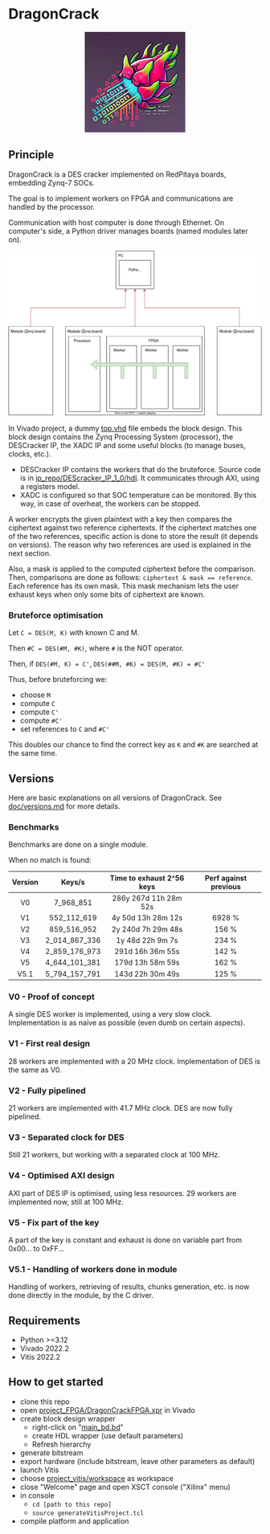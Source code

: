 # DragonCrack

<p align="center">
<img src="doc/logo.png" width="200" />
</p>

## Principle
DragonCrack is a DES cracker implemented on RedPitaya boards, embedding Zynq-7 SOCs.

The goal is to implement workers on FPGA and communications are handled by the processor.

Communication with host computer is done through Ethernet. On computer's side, a Python driver manages boards (named 
modules later on).

![](doc/global_diagram.svg)

In Vivado project, a dummy [top.vhd](project_FPGA/DragonCrackFPGA.srcs/sources_1/new/top.vhd) file embeds the block
design. This block design contains the Zynq Processing System (processor), the DESCracker IP, the XADC IP and some
useful blocks (to manage buses, clocks, etc.).

- DESCracker IP contains the workers that do the bruteforce. Source code is in 
[ip_repo/DEScracker_IP_1_0/hdl](ip_repo/DEScracker_IP_1_0/hdl). It communicates through AXI, using a registers model.
- XADC is configured so that SOC temperature can be monitored. By this way, in case of overheat, the workers can be 
stopped.

A worker encrypts the given plaintext with a key then compares the ciphertext against two reference ciphertexts. If the
ciphertext matches one of the two references, specific action is done to store the result (it depends on versions). The
reason why two references are used is explained in the next section.

Also, a mask is applied to the computed ciphertext before the comparison. Then, comparisons are done as follows: 
`ciphertext & mask == reference`. Each reference has its own mask. This mask mechanism lets the user exhaust keys when
only some bits of ciphertext are known.

### Bruteforce optimisation
Let `C = DES(M, K)` with known C and M.

Then `#C = DES(#M, #K)`, where `#` is the NOT operator.

Then, if `DES(#M, K) = C'`, `DES(##M, #K) = DES(M, #K) = #C'`

Thus, before bruteforcing we:
- choose `M`
- compute `C`
- compute `C'`
- compute `#C'`
- set references to `C` and `#C'`

This doubles our chance to find the correct key as `K` and `#K` are searched at the same time.


## Versions
Here are basic explanations on all versions of DragonCrack. See [doc/versions.md](doc/versions.md) for more details.

### Benchmarks
Benchmarks are done on a single module.

When no match is found:

| Version |    Keys/s     | Time to exhaust 2^56 keys | Perf against previous |
|:-------:|:-------------:|:-------------------------:|:---------------------:|
|   V0    |   7_968_851   |   286y 267d 11h 28m 52s   |                       |
|   V1    |  552_112_619  |    4y 50d 13h 28m 12s     |        6928 %         |
|   V2    |  859_516_952  |    2y 240d 7h 29m 48s     |         156 %         |
|   V3    | 2_014_867_336 |     1y 48d 22h 9m 7s      |         234 %         |
|   V4    | 2_859_176_973 |     291d 16h 36m 55s      |         142 %         |
|   V5    | 4_644_101_381 |     179d 13h 58m 59s      |         162 %         |
|  V5.1   | 5_794_157_791 |     143d 22h 30m 49s      |         125 %         |

### V0 - Proof of concept
A single DES worker is implemented, using a very slow clock. Implementation is as naive as possible (even dumb on 
certain aspects). 

### V1 - First real design
28 workers are implemented with a 20 MHz clock. Implementation of DES is the same as V0.

### V2 - Fully pipelined
21 workers are implemented with 41.7 MHz clock. DES are now fully pipelined.

### V3 - Separated clock for DES
Still 21 workers, but working with a separated clock at 100 MHz.

### V4 - Optimised AXI design
AXI part of DES IP is optimised, using less resources. 29 workers are implemented now, still at 100 MHz.

### V5 - Fix part of the key
A part of the key is constant and exhaust is done on variable part from 0x00... to 0xFF...

### V5.1 - Handling of workers done in module
Handling of workers, retrieving of results, chunks generation, etc. is now done directly in the module, by the C driver.


## Requirements
- Python >=3.12
- Vivado 2022.2
- Vitis 2022.2

## How to get started
- clone this repo
- open [project_FPGA/DragonCrackFPGA.xpr](project_FPGA/DragonCrackFPGA.xpr) in Vivado
- create block design wrapper
  - right-click on "[main_bd.bd](project_FPGA/DragonCrackFPGA.srcs/sources_1/bd/main_bd/main_bd.bd)"
  - create HDL wrapper (use default parameters)
  - Refresh hierarchy
- generate bitstream
- export hardware (include bitstream, leave other parameters as default)
- launch Vitis
- choose [project_vitis/workspace](project_vitis/workspace) as workspace
- close "Welcome" page and open XSCT console ("Xilinx" menu)
- in console
  - `cd [path to this repo]`
  - `source generateVitisProject.tcl`
- compile platform and application